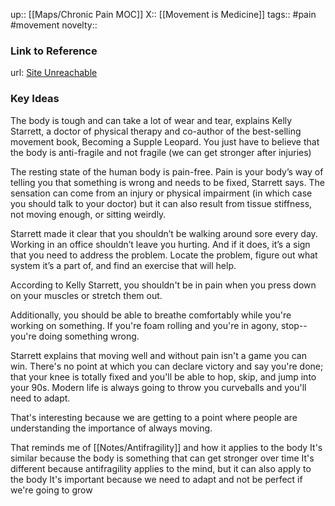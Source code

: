 up:: [[Maps/Chronic Pain MOC]]
X:: [[Movement is Medicine]]
tags:: #pain #movement 
novelty::

### Link to Reference
url: [Site Unreachable](https://www.popsci.com/story/diy/move-better-get-flexible-mobility/)

### Key Ideas

The body is tough and can take a lot of wear and tear, explains Kelly Starrett, a doctor of physical therapy and co-author of the best-selling movement book, Becoming a Supple Leopard. You just have to believe that the body is anti-fragile and not fragile (we can get stronger after injuries)

The resting state of the human body is pain-free. Pain is your body’s way of telling you that something is wrong and needs to be fixed, Starrett says. The sensation can come from an injury or physical impairment (in which case you should talk to your doctor) but it can also result from tissue stiffness, not moving enough, or sitting weirdly.

Starrett made it clear that you shouldn’t be walking around sore every day. Working in an office shouldn’t leave you hurting. And if it does, it’s a sign that you need to address the problem. Locate the problem, figure out what system it’s a part of, and find an exercise that will help.

According to Kelly Starrett, you shouldn't be in pain when you press down on your muscles or stretch them out. 

Additionally, you should be able to breathe comfortably while you're working on something. If you're foam rolling and you're in agony, stop--you're doing something wrong. 

Starrett explains that moving well and without pain isn't a game you can win. There's no point at which you can declare victory and say you're done; that your knee is totally fixed and you'll be able to hop, skip, and jump into your 90s. Modern life is always going to throw you curveballs and you'll need to adapt.

That's interesting because we are getting to a point where people are understanding the importance of always moving.

That reminds me of [[Notes/Antifragility]] and how it applies to the body
It's similar because the body is something that can get stronger over time
It's different because antifragility applies to the mind, but it can also apply to the body
It's important because we need to adapt and not be perfect if we're going to grow
